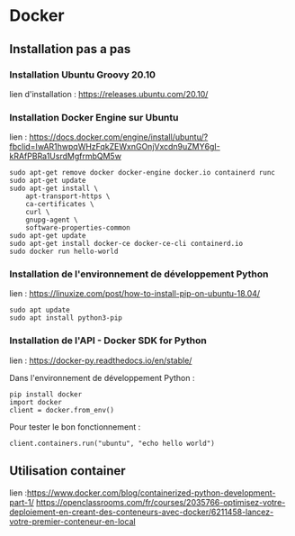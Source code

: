 
# Docker
## Installation pas a pas

### Installation Ubuntu Groovy 20.10

lien d'installation : https://releases.ubuntu.com/20.10/

### Installation Docker Engine sur Ubuntu

lien : https://docs.docker.com/engine/install/ubuntu/?fbclid=IwAR1hwpqWHzFqkZEWxnGOnjVxcdn9uZMY6gI-kRAfPBRa1UsrdMgfrmbQM5w

```
sudo apt-get remove docker docker-engine docker.io containerd runc
sudo apt-get update
sudo apt-get install \
    apt-transport-https \
    ca-certificates \
    curl \
    gnupg-agent \
    software-properties-common
sudo apt-get update
sudo apt-get install docker-ce docker-ce-cli containerd.io
sudo docker run hello-world
```

### Installation de l'environnement de développement Python

lien : https://linuxize.com/post/how-to-install-pip-on-ubuntu-18.04/

```
sudo apt update
sudo apt install python3-pip
```

### Installation de l'API - Docker SDK for Python

lien : https://docker-py.readthedocs.io/en/stable/

Dans l'environnement de développement Python :
```
pip install docker
import docker
client = docker.from_env()
```

Pour tester le bon fonctionnement : 
```
client.containers.run("ubuntu", "echo hello world")
```
## Utilisation container

lien :https://www.docker.com/blog/containerized-python-development-part-1/
https://openclassrooms.com/fr/courses/2035766-optimisez-votre-deploiement-en-creant-des-conteneurs-avec-docker/6211458-lancez-votre-premier-conteneur-en-local
